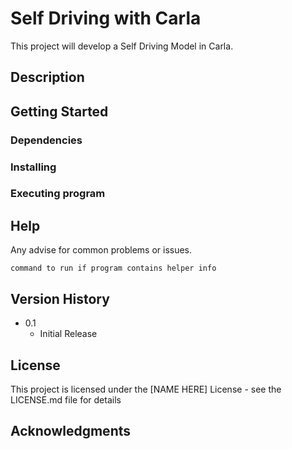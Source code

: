 # Self Driving with Carla

This project will develop a Self Driving Model in Carla.

## Description


## Getting Started

### Dependencies



### Installing



### Executing program



## Help

Any advise for common problems or issues.
```
command to run if program contains helper info
```


## Version History


* 0.1
    * Initial Release

## License

This project is licensed under the [NAME HERE] License - see the LICENSE.md file for details

## Acknowledgments
